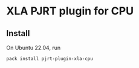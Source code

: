 # XLA PJRT plugin for CPU

## Install

On Ubuntu 22.04, run
```
pack install pjrt-plugin-xla-cpu
```
